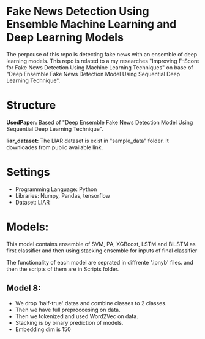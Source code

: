 # Fake News Detection Using Ensemble Machine Learning and Deep Learning Models
The perpouse of this repo is detecting fake news with an ensemble of deep learning models. 
This repo is related to a my researches "Improving F-Score for Fake News Detection Using Machine Learning Techniques" on base of "Deep Ensemble Fake News Detection Model Using Sequential Deep Learning Technique".

# Structure

**UsedPaper:** Based of "Deep Ensemble Fake News Detection Model Using Sequential Deep Learning Technique".

**liar_dataset:** The LIAR dataset is exist in "sample_data" folder. It downloades from public available link.

# Settings

- Programming Language: Python
- Libraries: Numpy, Pandas, tensorflow
- Dataset: LIAR

# Models:
This model contains ensemble of SVM, PA, XGBoost, LSTM and BiLSTM as first classifier and then using stacking ensemble for inputs of final classifier

The functionality of each model are seprated in diffrente '.ipnyb' files. and then the scripts of them are in Scripts folder.

## Model 8:
- We drop 'half-true' datas and combine classes to 2 classes.
- Then we have full preproccesing on data.
- Then we tokenized and used Word2Vec on data.
- Stacking is by binary prediction of models.
- Embedding dim is 150
 